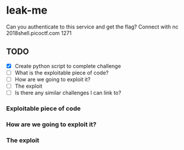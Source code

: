 # leak-me

Can you authenticate to this service and get the flag? Connect with nc 2018shell.picoctf.com 1271

## TODO

- [x] Create python script to complete challenge
- [ ] What is the exploitable piece of code?  
- [ ] How are we going to exploit it?
- [ ] The exploit
- [ ] Is there any similar challenges I can link to?

### Exploitable piece of code

### How are we going to exploit it?

### The exploit
